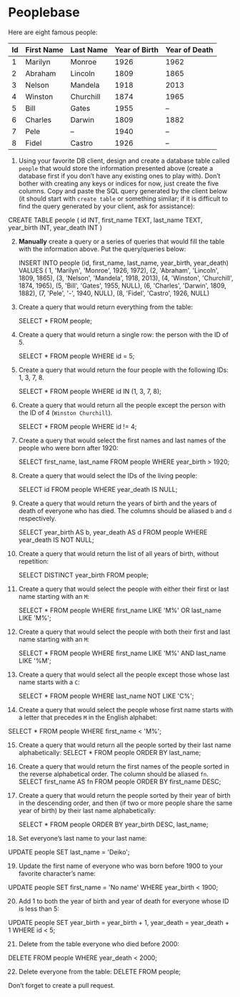 # Peoplebase

Here are eight famous people: 

| Id | First Name | Last Name | Year of Birth | Year of Death |
|----|------------|-----------|---------------|---------------|
| 1  | Marilyn    | Monroe    | 1926          | 1962          |
| 2  | Abraham    | Lincoln   | 1809          | 1865          |
| 3  | Nelson     | Mandela   | 1918          | 2013          |
| 4  | Winston    | Churchill | 1874          | 1965          |
| 5  | Bill       | Gates     | 1955          | –             |
| 6  | Charles    | Darwin    | 1809          | 1882          |
| 7  | Pele       | –         | 1940          | –             |
| 8  | Fidel      | Castro    | 1926          | –             |

1. Using your favorite DB client, design and create a database table called `people` that would store the information presented above (create a database first if you don’t have any existing ones to play with). Don’t bother with creating any keys or indices for now, just create the five columns. Copy and paste the SQL query generated by the client below (it should start with `create table` or something similar; if it is difficult to find the query generated by your client, ask for assistance):


 CREATE TABLE people (
        id INT,
        first_name TEXT,
        last_name TEXT,
        year_birth INT,
        year_death INT
    )

2. **Manually** create a query or a series of queries that would fill the table with the information above. Put the query/queries below:

   INSERT INTO people (id, first_name, last_name, year_birth, year_death)
                VALUES ( 1, 'Marilyn', 'Monroe', 1926, 1972),
                       (2, 'Abraham', 'Lincoln', 1809, 1865),
                       (3, 'Nelson', 'Mandela', 1918, 2013),
                       (4, 'Winston', 'Churchill', 1874, 1965),
                       (5, 'Bill', 'Gates', 1955, NULL),
                       (6, 'Charles', 'Darwin', 1809, 1882),
                       (7, 'Pele', '-', 1940, NULL),
                       (8, 'Fidel', 'Castro', 1926, NULL)

3. Create a query that would return everything from the table:

    SELECT * FROM people;
    
4. Create a query that would return a single row: the person with the ID of 5.

    SELECT * FROM people WHERE id = 5;

5. Create a query that would return the four people with the following IDs: 1, 3, 7, 8.

    SELECT * FROM people WHERE id IN (1, 3, 7, 8);

6. Create a query that would return all the people except the person with the ID of 4 (`Winston Churchill`).

    SELECT * FROM people WHERE id != 4;

7. Create a query that would select the first names and last names of the people who were born after 1920:

    SELECT first_name, last_name FROM people WHERE year_birth > 1920;
    
8. Create a query that would select the IDs of the living people:

   SELECT id FROM people WHERE year_death IS NULL;
    
9. Create a query that would return the years of birth and the years of death of everyone who has died. The columns should be aliased `b` and `d` respectively.

   SELECT year_birth AS b, year_death AS d FROM people WHERE year_death IS NOT NULL;
    
10. Create a query that would return the list of all years of birth, without repetition:

    SELECT DISTINCT year_birth FROM people;

11. Create a query that would select the people with either their first or last name starting with an `M`:
    
    SELECT * FROM people WHERE first_name LIKE 'M%' OR last_name LIKE 'M%';

12. Create a query that would select the people with both their first and last name starting with an `M`:

    SELECT * FROM people WHERE first_name LIKE 'M%' AND last_name LIKE '%M';

    
13. Create a query that would select all the people except those whose last name starts with a `C`:

    SELECT * FROM people WHERE last_name NOT LIKE 'C%';
    
14. Create a query that would select the people whose first name starts with a letter that precedes `M` in the English alphabet:

   SELECT * FROM people WHERE first_name < 'M%';
    
15. Create a query that would return all the people sorted by their last name alphabetically:
   SELECT * FROM people ORDER BY last_name;

16. Create a query that would return the first names of the people sorted in the reverse alphabetical order. The column should be aliased `fn`.
   SELECT first_name AS fn FROM people ORDER BY first_name DESC;

17. Create a query that would return the people sorted by their year of birth in the descending order, and then (if two or more people share the same year of birth) by their last name alphabetically:

    SELECT * FROM people ORDER BY year_birth DESC, last_name;
    
18. Set everyone’s last name to your last name:

   UPDATE people SET last_name = 'Deiko';
    
19. Update the first name of everyone who was born before 1900 to your favorite character’s name:

   UPDATE people SET first_name = 'No name' WHERE year_birth < 1900;
    
20. Add 1 to both the year of birth and year of death for everyone whose ID is less than 5:

   UPDATE people SET year_birth = year_birth + 1, year_death = year_death + 1 WHERE id < 5;

21. Delete from the table everyone who died before 2000:

   DELETE FROM people WHERE year_death < 2000;

22. Delete everyone from the table:
    DELETE FROM people;
    
Don’t forget to create a pull request.
